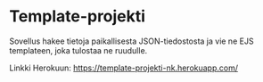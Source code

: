 # Template-projekti

Sovellus hakee tietoja paikallisesta JSON-tiedostosta ja vie ne EJS templateen, joka tulostaa ne ruudulle.

Linkki Herokuun: https://template-projekti-nk.herokuapp.com/
